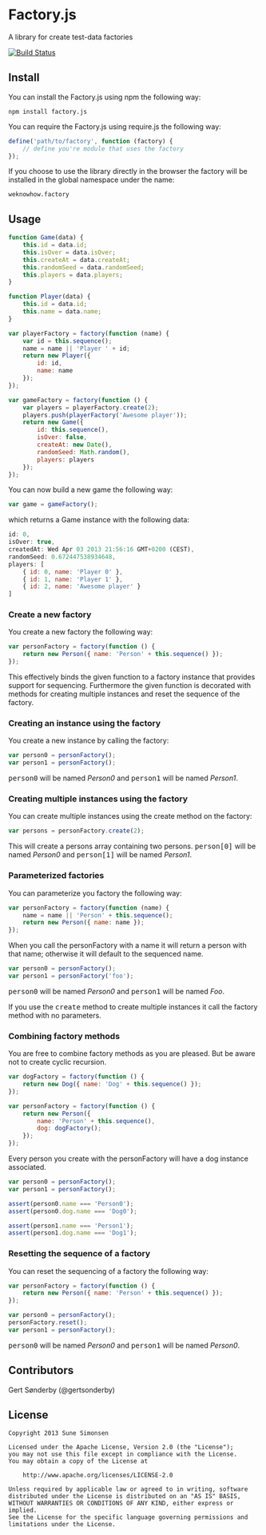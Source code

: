 # Factory.js

A library for create test-data factories

[![Build Status](https://travis-ci.org/sunesimonsen/factory.js.png?branch=master)](https://travis-ci.org/sunesimonsen/factory.js)

## Install

You can install the Factory.js using npm the following way:

    npm install factory.js

You can require the Factory.js using require.js the following way:
``` js
define('path/to/factory', function (factory) {
    // define you're module that uses the factory
});
```

If you choose to use the library directly in the browser the factory
will be installed in the global namespace under the name:

    weknowhow.factory

## Usage

``` js
function Game(data) {
    this.id = data.id;
    this.isOver = data.isOver;
    this.createAt = data.createAt;
    this.randomSeed = data.randomSeed;
    this.players = data.players;
}

function Player(data) {
    this.id = data.id;
    this.name = data.name;
}

var playerFactory = factory(function (name) {
    var id = this.sequence();
    name = name || 'Player ' + id;
    return new Player({
        id: id,
        name: name
    });
});

var gameFactory = factory(function () {
    var players = playerFactory.create(2);
    players.push(playerFactory('Awesome player'));
    return new Game({
        id: this.sequence(),
        isOver: false,
        createAt: new Date(),
        randomSeed: Math.random(),
        players: players
    });
});
```

You can now build a new game the following way:

``` js
var game = gameFactory();
```

which returns a Game instance with the following data:

``` js
id: 0,
isOver: true,
createdAt: Wed Apr 03 2013 21:56:16 GMT+0200 (CEST),
randomSeed: 0.672447538934648,
players: [
    { id: 0, name: 'Player 0' },
    { id: 1, name: 'Player 1' },
    { id: 2, name: 'Awesome player' }
]
```
    
### Create a new factory

You create a new factory the following way: 

``` js
var personFactory = factory(function () {
    return new Person({ name: 'Person' + this.sequence() });
});
```

This effectively binds the given function to a factory instance that
provides support for sequencing. Furthermore the given function is
decorated with methods for creating multiple instances and reset the
sequence of the factory.

### Creating an instance using the factory

You create a new instance by calling the factory:

``` js
var person0 = personFactory();
var person1 = personFactory();
```

<tt>person0</tt> will be named <i>Person0</i> and <tt>person1</tt> will
be named <i>Person1</i>.

### Creating multiple instances using the factory

You can create multiple instances using the create method on the factory:

``` js
var persons = personFactory.create(2);
```

This will create a persons array containing two persons.
<tt>person[0]</tt> will be named <i>Person0</i> and <tt>person[1]</tt>
will be named <i>Person1</i>.

### Parameterized factories

You can parameterize you factory the following way:

``` js
var personFactory = factory(function (name) {
    name = name || 'Person' + this.sequence();
    return new Person({ name: name });
});
```

When you call the personFactory with a name it will return a person
with that name; otherwise it will default to the sequenced name.

``` js
var person0 = personFactory();
var person1 = personFactory('foo');
```

<tt>person0</tt> will be named <i>Person0</i> and <tt>person1</tt> will
be named <i>Foo</i>.

If you use the <tt>create</tt> method to create multiple instances it
call the factory method with no parameters.

### Combining factory methods

You are free to combine factory methods as you are pleased. But be
aware not to create cyclic recursion.
    
``` js
var dogFactory = factory(function () {
    return new Dog({ name: 'Dog' + this.sequence() });
});

var personFactory = factory(function () {
    return new Person({ 
        name: 'Person' + this.sequence(), 
        dog: dogFactory();
    });
});
```
    
Every person you create with the personFactory will have a dog
instance associated.

``` js
var person0 = personFactory();
var person1 = personFactory();

assert(person0.name === 'Person0');
assert(person0.dog.name === 'Dog0');

assert(person1.name === 'Person1');
assert(person1.dog.name === 'Dog1');
```

### Resetting the sequence of a factory

You can reset the sequencing of a factory the following way:

``` js
var personFactory = factory(function () {
    return new Person({ name: 'Person' + this.sequence() });
});

var person0 = personFactory();
personFactory.reset();
var person1 = personFactory();
```

<tt>person0</tt> will be named <i>Person0</i> and <tt>person1</tt>
will be named <i>Person0</i>.

## Contributors

Gert Sønderby (@gertsonderby)

## License

    Copyright 2013 Sune Simonsen

    Licensed under the Apache License, Version 2.0 (the "License");
    you may not use this file except in compliance with the License.
    You may obtain a copy of the License at

        http://www.apache.org/licenses/LICENSE-2.0

    Unless required by applicable law or agreed to in writing, software
    distributed under the License is distributed on an "AS IS" BASIS,
    WITHOUT WARRANTIES OR CONDITIONS OF ANY KIND, either express or implied.
    See the License for the specific language governing permissions and
    limitations under the License.
